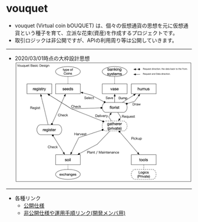 vouquet
===

* vouquet (Virtual coin bOUQUET) は、個々の仮想通貨の思想を元に仮想通貨という種子を育て、立派な花束(資産)を作成するプロジェクトです。
* 取引ロジックは非公開ですが、APIの利用周り等は公開していきます。

---

* 2020/03/01時点の大枠設計思想
![BasicDesign](./public/media/Vouquet_Basic_Design.png)

---
* 各種リンク
	* [公開仕様](./public/README.md)
	* [非公開仕様や運用手順リンク(開発メンバ用)](https://github.com/vouquet/private_docs)
